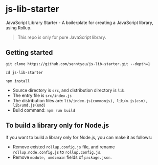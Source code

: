 # js-lib-starter

JavaScript Library Starter - A boilerplate for creating a JavaScript library, using Rollup.

> This repo is only for pure JavaScript library.

## Getting started

```
git clone https://github.com/senntyou/js-lib-starter.git --depth=1

cd js-lib-starter

npm install
```

- Source directory is `src`, and distribution directory is `lib`.
- The entry file is `src/index.js`
- The distribution files are: `lib/index.js(commonjs), lib/m.js(esm), lib/umd.js(umd)`
- Build command: `npm run build`

## To build a library only for Node.js

If you want to build a library only for Node.js, you can make it as follows:

- Remove existed `rollup.config.js` file, and rename `rollup.node.config.js` to `rollup.config.js`.
- Remove `module, umd:main` fields of `package.json`.
